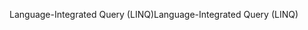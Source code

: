 <span data-ttu-id="07c36-101">Language-Integrated Query (LINQ)</span><span class="sxs-lookup"><span data-stu-id="07c36-101">Language-Integrated Query (LINQ)</span></span>